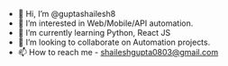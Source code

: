 - 👋 Hi, I’m @guptashailesh8
- 👀 I’m interested in Web/Mobile/API automation.
- 🌱 I’m currently learning Python, React JS
- 💞️ I’m looking to collaborate on Automation projects.
- 📫 How to reach me - shaileshgupta0803@gmail.com
